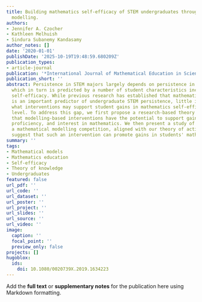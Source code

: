 ```yaml
---
title: Building mathematics self-efficacy of STEM undergraduates through mathematical
  modelling.
authors:
- Jennifer A. Czocher
- Kathleen Melhuish
- Sindura Subanemy Kandasamy
author_notes: []
date: '2020-01-01'
publishDate: '2025-10-19T19:48:59.680209Z'
publication_types:
- article-journal
publication: '*International Journal of Mathematical Education in Science &amp; Technology*'
publication_short: ''
abstract: Persistence in STEM majors largely depends on persistence in mathematics,
  which in turn is predicted by a number of student characteristics including mathematics
  self-efficacy. While previous research has established that mathematics self-efficacy
  is an important predictor of undergraduate STEM persistence, little is known about
  what interventions may support student gains in mathematics self-efficacy at this
  level. To address this gap, we first propose a research-based theory of action arguing
  that modelling-based interventions have the potential to support gains in self-efficacy,
  proficiency, and interest in mathematics. We then present a study of an intervention,
  a mathematical modelling competition, aligned with our theory of action. Our findings
  suggest that such an intervention can promote gains in students' mathematics self-efficacy.
summary: ''
tags:
- Mathematical models
- Mathematics education
- Self-efficacy
- Theory of knowledge
- Undergraduates
featured: false
url_pdf: ''
url_code: ''
url_dataset: ''
url_poster: ''
url_project: ''
url_slides: ''
url_source: ''
url_video: ''
image:
  caption: ''
  focal_point: ''
  preview_only: false
projects: []
hugoblox:
  ids:
    doi: 10.1080/0020739X.2019.1634223
---
```


Add the **full text** or **supplementary notes** for the publication here using Markdown formatting.
